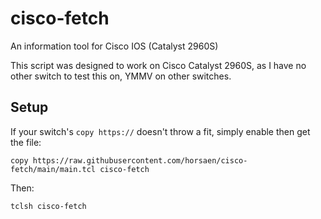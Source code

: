 # cisco-fetch
An information tool for Cisco IOS (Catalyst 2960S)

This script was designed to work on Cisco Catalyst 2960S, as I have no other switch to test this on, YMMV on other switches.

## Setup

If your switch's `copy https://` doesn't throw a fit, simply enable then get the file:

```
copy https://raw.githubusercontent.com/horsaen/cisco-fetch/main/main.tcl cisco-fetch
```

Then:
```
tclsh cisco-fetch
```